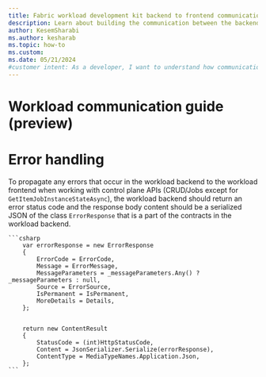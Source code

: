 ```yaml
---
title: Fabric workload development kit backend to frontend communication (preview)
description: Learn about building the communication between the backend and the frontend for a Fabric extension.
author: KesemSharabi
ms.author: kesharab
ms.topic: how-to
ms.custom:
ms.date: 05/21/2024
#customer intent: As a developer, I want to understand how communication between backend and frontend is working so that I can create customized user experiences.
---
```


# Workload communication guide (preview)

# Error handling
To propagate any errors that occur in the workload backend to the workload frontend when working with control plane APIs (CRUD/Jobs except for `GetItemJobInstanceStateAsync`), the workload backend should return an error status code and the response body content should be a serialized JSON of the class `ErrorResponse` that is a part of the contracts in the workload backend.

    ```csharp
        var errorResponse = new ErrorResponse
        {
            ErrorCode = ErrorCode,
            Message = ErrorMessage,
            MessageParameters = _messageParameters.Any() ? _messageParameters : null,
            Source = ErrorSource,
            IsPermanent = IsPermanent,
            MoreDetails = Details,
        };
        
        
        return new ContentResult
        {
            StatusCode = (int)HttpStatusCode,
            Content = JsonSerializer.Serialize(errorResponse),
            ContentType = MediaTypeNames.Application.Json,
        };
    ```